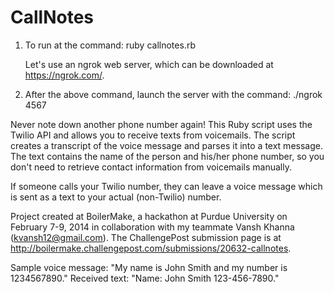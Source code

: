 CallNotes
=========

1. To run at the command: ruby callnotes.rb
   
   Let's use an ngrok web server, which can be downloaded at https://ngrok.com/.

2. After the above command, launch the server with the command: ./ngrok 4567

Never note down another phone number again! This Ruby script uses the Twilio API and allows you to receive texts from voicemails. 
The script creates a transcript of the voice message and parses it into a text message. The text contains the name of the person 
and his/her phone number, so you don't need to retrieve contact information from voicemails manually.

If someone calls your Twilio number, they can leave a voice message which is sent as a text to your actual (non-Twilio) number.


Project created at BoilerMake, a hackathon at Purdue University on February 7-9, 2014 in collaboration with my teammate Vansh Khanna (kvansh12@gmail.com). The ChallengePost submission page is at http://boilermake.challengepost.com/submissions/20632-callnotes.

Sample voice message: "My name is John Smith and my number is 1234567890."
Received text: "Name: John Smith 123-456-7890."
